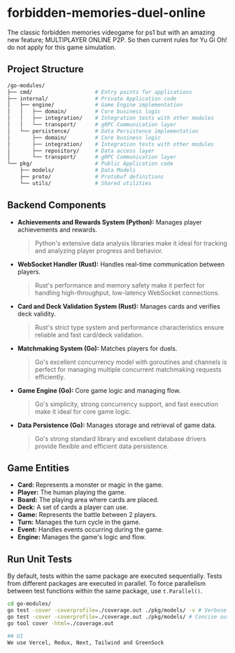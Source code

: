 # forbidden-memories-duel-online
The classic forbidden memories videogame for ps1 but with an amazing new feature; MULTIPLAYER ONLINE P2P. So then current rules for Yu Gi Oh! do not apply for this game simulation.

## Project Structure
```bash
/go-modules/
├── cmd/                    # Entry points for applications
├── internal/               # Private Application code
│   ├── engine/             # Game Engine implementation
│   │   ├── domain/         # Core business logic
│   │   ├── integration/    # Integration tests with other modules
│   │   └── transport/      # gRPC Communication layer
│   └── persistence/        # Data Persistence implementation
│       ├── domain/         # Core business logic
│       ├── integration/    # Integration tests with other modules
│       ├── repository/     # Data access layer
│       └── transport/      # gRPC Communication layer
└── pkg/                    # Public Application code
    ├── models/             # Data Models
    ├── proto/              # Protobuf definitions
    └── utils/              # Shared utilities
```

## Backend Components

- **Achievements and Rewards System (Python):** Manages player achievements and rewards.
  > Python's extensive data analysis libraries make it ideal for tracking and analyzing player progress and behavior.

- **WebSocket Handler (Rust):** Handles real-time communication between players.
  > Rust's performance and memory safety make it perfect for handling high-throughput, low-latency WebSocket connections.

- **Card and Deck Validation System (Rust):** Manages cards and verifies deck validity.
  > Rust's strict type system and performance characteristics ensure reliable and fast card/deck validation.

- **Matchmaking System (Go):** Matches players for duels.
  > Go's excellent concurrency model with goroutines and channels is perfect for managing multiple concurrent matchmaking requests efficiently.

- **Game Engine (Go):** Core game logic and managing flow.
  > Go's simplicity, strong concurrency support, and fast execution make it ideal for core game logic.

- **Data Persistence (Go):** Manages storage and retrieval of game data.
  > Go's strong standard library and excellent database drivers provide flexible and efficient data persistence.

## Game Entities

- **Card:** Represents a monster or magic in the game.
- **Player:** The human playing the game.
- **Board:** The playing area where cards are placed.
- **Deck:** A set of cards a player can use.
- **Game:** Represents the battle between 2 players.
- **Turn:** Manages the turn cycle in the game.
- **Event:** Handles events occurring during the game.
- **Engine:** Manages the game's logic and flow.

## Run Unit Tests
By default, tests within the same package are executed sequentially. Tests from different packages are executed in parallel. To force parallelism between test functions within the same package, use `t.Parallel()`.

```bash
cd go-modules/
go test -cover -coverprofile=./coverage.out ./pkg/models/ -v # Verbose output
go test -cover -coverprofile=./coverage.out ./pkg/models/ # Concise output
go tool cover -html=./coverage.out

## UI
We use Vercel, Redux, Next, Tailwind and GreenSock